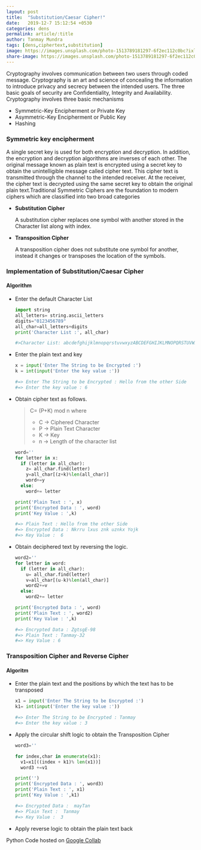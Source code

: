 ```yaml
---
layout: post
title:  "Substitution/Caesar Cipher!"
date:   2019-12-7 15:12:54 +0530
categories: dens
permalink: article/:title
author: Tanmay Mundra
tags: [dens,ciphertext,substitution]
image: https://images.unsplash.com/photo-1513789181297-6f2ec112c0bc?ixlib=rb-1.2.1&ixid=eyJhcHBfaWQiOjEyMDd9&w=1000&q=80
share-image: https://images.unsplash.com/photo-1513789181297-6f2ec112c0bc?ixlib=rb-1.2.1&ixid=eyJhcHBfaWQiOjEyMDd9&w=1000&q=80
---
```


Cryptography involves communication between two users through coded message. Cryptography is an art and science of concealing the information to introduce privacy and secrecy between the intended users. The three basic goals of security are Confidentiality, Integrity and Availability.
Cryptography involves three basic mechanisms 
  * Symmetric-Key Encipherment or Private Key 
  * Asymmetric-Key Encipherment or Public Key
  * Hashing

### Symmetric key encipherment 

A single secret key is used for both encryption and decryption. In addition, the encryption and decryption algorithms are inverses of each other. The original message known as plain text is encrypted using a secret key to obtain the unintelligible message called cipher text. This cipher text is transmitted through the channel to the intended receiver. At the receiver, the cipher text is decrypted using the same secret key to obtain the original plain text.Traditional Symmetric Ciphers are the foundation to modern ciphers which are classified into two broad categories
 * **Substitution Cipher**
    
    A substitution cipher replaces one symbol with another stored in the Character list along with index. 
 
 * **Transposition Cipher**
 
    A transposition cipher does not substitute one symbol for another, instead it changes or transposes the location of the symbols.  

### Implementation of Substitution/Caesar Cipher
   
####  Algorithm

   * Enter the default Character List
      
      ```python
      import string
      all_letters= string.ascii_letters
      digits="0123456789"
      all_char=all_letters+digits
      print('Character List :', all_char)

      #>Character List: abcdefghijklmnopqrstuvwxyzABCDEFGHIJKLMNOPQRSTUVWXYZ0123456789 
      ```

   * Enter the plain text and key

      ```python
      x = input('Enter The String to be Encrypted :')
      k = int(input('Enter the key value :'))

      #=> Enter The String to be Encrypted : Hello from the other Side
      #=> Enter the key value : 6
      ```

   * Obtain cipher text as follows. 

     > C= (P+K) mod n where 
     > 
     > - C -> Ciphered Character
     > - P -> Plain Text Character
     > - K -> Key
     > - n -> Length of the character list

      ```python
      word=''
      for letter in x:
        if (letter in all_char):
          z= all_char.find(letter)
          y=all_char[(z+k)%len(all_char)]
          word+=y
        else:
          word+= letter

      print('Plain Text : ', x)
      print('Encrypted Data : ', word)
      print('Key Value : ',k)

      #=> Plain Text : Hello from the other Side
      #=> Encrypted Data : Nkrru lxus znk uznkx Yojk
      #=> Key Value :  6
      ```

   * Obtain deciphered text by reversing the logic.
      ```python
      word2=''
      for letter in word:
        if (letter in all_char):
          u= all_char.find(letter)
          v=all_char[(u-k)%len(all_char)]
          word2+=v
        else:
          word2+= letter
      
      print('Encrypted Data : ', word)
      print('Plain Text : ', word2)
      print('Key Value : ',k)
      
      #=> Encrypted Data : ZgtsgE-98
      #=> Plain Text : Tanmay-32
      #=> Key Value : 6
      ```
   
### Transposition Cipher and Reverse Cipher
    
####  Algoritm

  * Enter the plain text and the positions by which the text has to be transposed

    ```python
    x1 = input('Enter The String to be Encrypted :')
    k1= int(input('Enter the key value :'))

    #=> Enter The String to be Encrypted : Tanmay
    #=> Enter the key value : 3
    ```

  * Apply the circular shift logic to obtain the Transposition Cipher

    ```python
    word3=''

    for index,char in enumerate(x1):
      v1=x1[((index + k1)% len(x1))]
      word3 +=v1

    print('')
    print('Encrypted Data : ', word3)
    print('Plain Text : ', x1)
    print('Key Value : ',k1)

    #=> Encrypted Data :  mayTan
    #=> Plain Text :  Tanmay
    #=> Key Value :  3
    ```  
  * Apply reverse logic to obtain the plain text back

Python Code hosted on [Google Collab](https://colab.research.google.com/drive/1VQ8B-Z1AaSX3T1UcIbCfurLwikRKC54j) 
